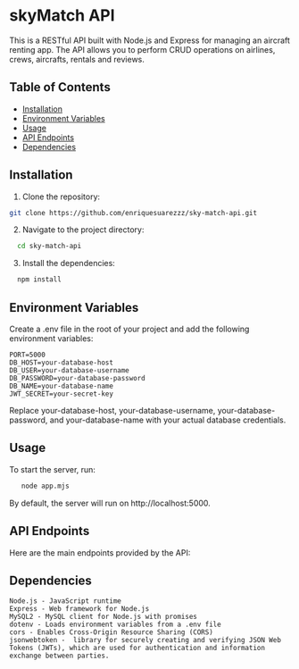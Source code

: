 # skyMatch API

This is a RESTful API built with Node.js and Express for managing an aircraft renting app. The API allows you to perform CRUD operations on airlines, crews, aircrafts, rentals and reviews.

## Table of Contents

- [Installation](#installation)
- [Environment Variables](#environment-variables)
- [Usage](#usage)
- [API Endpoints](#api-endpoints)
- [Dependencies](#dependencies)

## Installation

1. Clone the repository:

```bash
git clone https://github.com/enriquesuarezzz/sky-match-api.git
  ```

2. Navigate to the project directory:
   
 ```bash
   cd sky-match-api
 ```

3. Install the dependencies:
   
 ```bash
   npm install
 ```

## Environment Variables

Create a .env file in the root of your project and add the following environment variables:

    PORT=5000
    DB_HOST=your-database-host
    DB_USER=your-database-username
    DB_PASSWORD=your-database-password
    DB_NAME=your-database-name
    JWT_SECRET=your-secret-key

    
Replace your-database-host, your-database-username, your-database-password, and your-database-name with your actual database credentials.

## Usage

To start the server, run:

```bash
   node app.mjs
 ```

By default, the server will run on http://localhost:5000.


## API Endpoints
Here are the main endpoints provided by the API:

    
## Dependencies
    Node.js - JavaScript runtime
    Express - Web framework for Node.js
    MySQL2 - MySQL client for Node.js with promises
    dotenv - Loads environment variables from a .env file
    cors - Enables Cross-Origin Resource Sharing (CORS)
    jsonwebtoken -  library for securely creating and verifying JSON Web Tokens (JWTs), which are used for authentication and information exchange between parties.
